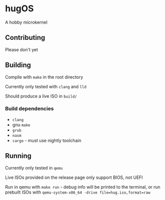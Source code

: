 # hugOS
A hobby microkernel

## Contributing
Please don't yet

## Building
Compile with `make` in the root directory

Currently only tested with `clang` and `lld`

Should produce a live ISO in `build/`

### Build dependencies
- `clang`
- gnu `make`
- `grub`
- `nasm`
- `cargo` - must use nightly toolchain

## Running
Currently only tested in `qemu`

Live ISOs provided on the release page only support BIOS, not UEFI

Run in qemu with `make run` - debug info will be printed to the terminal, or run prebuilt ISOs with `qemu-system-x86_64 -drive file=hug.iso,format=raw`
